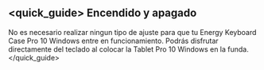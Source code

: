 ## <quick_guide> Encendido y apagado

No es necesario realizar ningun tipo de ajuste para que tu Energy Keyboard Case Pro 10 Windows entre en funcionamiento. Podrás disfrutar directamente del teclado al colocar la Tablet Pro 10 Windows en la funda.
</quick_guide>
